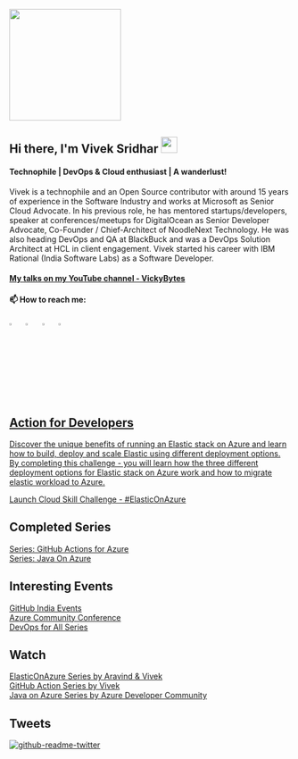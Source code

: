 <p align="left">
  <img width="200" height="200" src="https://drive.google.com/thumbnail?id=180x0d9UBnjWVPexLIshWzmuNgqHULf5w">
</p>

## Hi there, I'm Vivek Sridhar <img src="https://github.com/sciencepal/sciencepal/blob/master/assets/Hi.gif" width="29px">

#### Technophile | DevOps & Cloud enthusiast | A wanderlust!

Vivek is a technophile and an Open Source contributor with around 15 years of experience in the Software Industry and works at Microsoft as Senior Cloud Advocate. In his previous role, he has mentored startups/developers, speaker at conferences/meetups for DigitalOcean as Senior Developer Advocate, Co-Founder / Chief-Architect of NoodleNext Technology. He was also heading DevOps and QA at BlackBuck and was a DevOps Solution Architect at HCL in client engagement. Vivek started his career with IBM Rational (India Software Labs) as a Software Developer.

#### [My talks on my YouTube channel - VickyBytes](https://www.youtube.com/channel/UCdBGGfTge-s8rW00YmSza4g)

#### 📫 How to reach me:
  
[<img src="https://img.icons8.com/color/48/000000/twitter.png" width="3.5%"/>](https://twitter.com/vivek_sridhar)  &nbsp; [<img src="https://img.icons8.com/color/48/000000/linkedin.png" width="3.5%"/>](https://www.linkedin.com/in/vivsridh/)  &nbsp; [<img src="https://img.icons8.com/fluent/48/000000/instagram-new.png" width="3.5%"/>](https://www.instagram.com/vivsridh/)  &nbsp; 
<a href="mailto:vivek@vickybytes.com"> <img src="https://img.icons8.com/fluent/48/000000/gmail.png" width="3.5%"/>
  
## Action for Developers

Discover the unique benefits of running an Elastic stack on Azure and learn how to build, deploy and scale Elastic using different deployment options. By completing this challenge - you will learn how the three different deployment options for Elastic stack on Azure work and how to migrate elastic workload to Azure.

[Launch Cloud Skill Challenge - #ElasticOnAzure](https://docs.microsoft.com/en-us/learn/challenges?id=120ed721-2562-4096-a622-79b341578a6f&wt.mc_id=seriespg_Elastic%20On%20Azure_webpage_reactor)

## Completed Series

[Series: GitHub Actions for Azure](GitHub_Actions_Series) <br/>
[Series: Java On Azure](Java_On_Azure) <br/>
  
## Interesting Events
  
[GitHub India Events](https://github.com/github/india/tree/main/Events/GitHub%20Workshops) <br/>
[Azure Community Conference](https://www.azconf.dev/) <br/>
[DevOps for All Series](https://developer.microsoft.com/en-us/reactor/eventseries/AzureHappyHours)
  
## Watch
  
  [ElasticOnAzure Series by Aravind & Vivek](https://www.youtube.com/watch?v=mMKCR1UpHk8&list=PLmsFUfdnGr3yLYV1j1hFte_V-ExlsJjaa&ab_channel=MicrosoftReactor) <br/>
  [GitHub Action Series by Vivek](https://www.youtube.com/watch?v=dyTXblcbqtg&list=PLmsFUfdnGr3zceLMcii5N216NRdjyWbP0&ab_channel=MicrosoftReactor) <br/>
  [Java on Azure Series by Azure Developer Community](https://www.youtube.com/watch?v=DeK9uar_K4s&list=PLVQFoklbAYzYc2A7HXB5vwSRJs5oKmQBW&index=1&ab_channel=AzureDeveloperCommunity)

## Tweets

[![github-readme-twitter](https://github-readme-twitter.gazf.vercel.app/api?id=vivek_sridhar&layout=wide)](https://twitter.com/vivek_sridhar)

